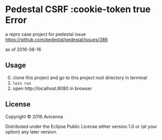 # Pedestal CSRF :cookie-token true Error

a repro case project for pedestal issue https://github.com/pedestal/pedestal/issues/386

as of 2016-08-16

## Usage

0. clone this project and go to this project root directory in terminal
1. `lein run`
2. open http://localhost:8080 in browser

## License

Copyright © 2016 Avicenna

Distributed under the Eclipse Public License either version 1.0 or (at
your option) any later version.
